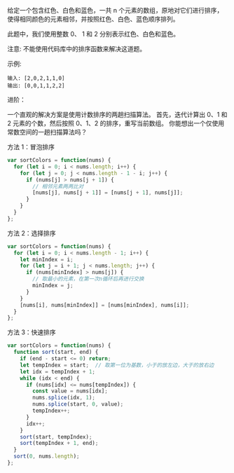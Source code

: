 给定一个包含红色、白色和蓝色，一共 n 个元素的数组，原地对它们进行排序，使得相同颜色的元素相邻，并按照红色、白色、蓝色顺序排列。

此题中，我们使用整数 0、 1 和 2 分别表示红色、白色和蓝色。

注意:
不能使用代码库中的排序函数来解决这道题。

示例:

```
输入: [2,0,2,1,1,0]
输出: [0,0,1,1,2,2]
```

进阶：

一个直观的解决方案是使用计数排序的两趟扫描算法。
首先，迭代计算出 0、1 和 2 元素的个数，然后按照 0、1、2 的排序，重写当前数组。
你能想出一个仅使用常数空间的一趟扫描算法吗？

方法 1：冒泡排序

```javascript
var sortColors = function(nums) {
  for (let i = 0; i < nums.length; i++) {
    for (let j = 0; j < nums.length - 1 - i; j++) {
      if (nums[j] > nums[j + 1]) {
        // 相邻元素两两比对
        [nums[j], nums[j + 1]] = [nums[j + 1], nums[j]];
      }
    }
  }
};
```

方法 2：选择排序

```javascript
var sortColors = function(nums) {
  for (let i = 0; i < nums.length - 1; i++) {
    let minIndex = i;
    for (let j = i + 1; j < nums.length; j++) {
      if (nums[minIndex] > nums[j]) {
        // 取最小的元素，在第一次n循环后再进行交换
        minIndex = j;
      }
    }
    [nums[i], nums[minIndex]] = [nums[minIndex], nums[i]];
  }
};
```

方法 3：快速排序

```javascript
var sortColors = function(nums) {
  function sort(start, end) {
    if (end - start <= 0) return;
    let tempIndex = start;  // 取第一位为基数，小于的放左边，大于的放右边
    let idx = tempIndex + 1;
    while (idx < end) {
      if (nums[idx] <= nums[tempIndex]) {
        const value = nums[idx];
        nums.splice(idx, 1);
        nums.splice(start, 0, value);
        tempIndex++;
      }
      idx++;
    }
    sort(start, tempIndex);
    sort(tempIndex + 1, end);
  }
  sort(0, nums.length);
};
```
